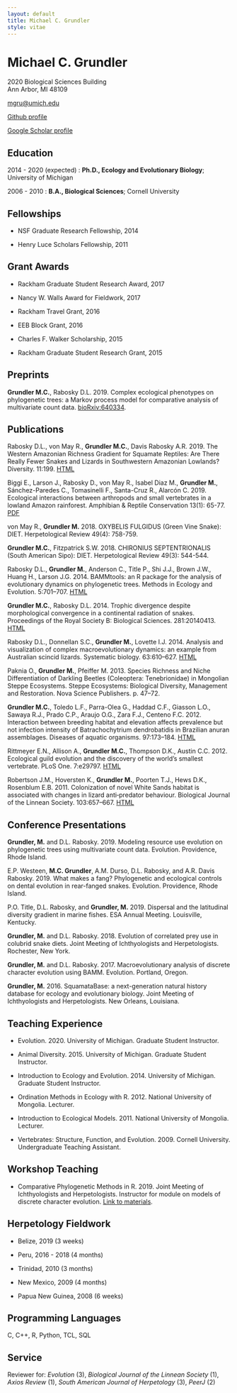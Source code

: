 ```yaml
---
layout: default
title: Michael C. Grundler
style: vitae
---
```


Michael C. Grundler
==================

2020 Biological Sciences Building            
Ann Arbor, MI 48109

mgru@umich.edu

[Github profile](https://github.com/blueraleigh)

[Google Scholar profile](https://scholar.google.com/citations?user=qIUth9QAAAAJ&hl=en)    

Education
---------
2014 - 2020 (expected)
:  **Ph.D., Ecology and Evolutionary Biology**; University of Michigan

2006 - 2010
: **B.A., Biological Sciences**; Cornell University


Fellowships
-----------
- NSF Graduate Research Fellowship, 2014

- Henry Luce Scholars Fellowship, 2011

Grant Awards
------
- Rackham Graduate Student Research Award, 2017 

- Nancy W. Walls Award for Fieldwork, 2017

- Rackham Travel Grant, 2016

- EEB Block Grant, 2016

- Charles F. Walker Scholarship, 2015

- Rackham Graduate Student Research Grant, 2015

Preprints
---------
**Grundler M.C.**, Rabosky D.L. 2019. Complex ecological phenotypes on phylogenetic trees: a Markov process model for comparative analysis of multivariate count data. [bioRxiv:640334](https://www.biorxiv.org/content/10.1101/640334v2).

Publications
------------
Rabosky D.L., von May R., **Grundler M.C.**, Davis Rabosky A.R. 2019. The Western Amazonian Richness Gradient for Squamate Reptiles: Are There Really Fewer Snakes and Lizards in Southwestern Amazonian Lowlands? Diversity. 11:199. [HTML](https://doi.org/10.3390/d11100199)

Biggi E., Larson J., Rabosky D., von May R., Isabel Diaz M., **Grundler M.**, Sánchez-Paredes C., Tomasinelli F., Santa-Cruz R., Alarcón C. 2019. Ecological interactions between arthropods and small vertebrates in a lowland Amazon rainforest. Amphibian & Reptile Conservation 13(1): 65-77. [PDF](http://amphibian-reptile-conservation.org/pdfs/Volume/Vol_13_no_2/ARC_13_2_[General_Section]_304-322_e215.pdf)

von May R., **Grundler M.** 2018. OXYBELIS FULGIDUS (Green Vine Snake): DIET. Herpetological Review 49(4): 758-759.

**Grundler M.C.**, Fitzpatrick S.W. 2018. CHIRONIUS SEPTENTRIONALIS (South American Sipo): DIET. Herpetological Review 49(3): 544-544.

Rabosky D.L., **Grundler M.**, Anderson C., Title P., Shi J.J., Brown J.W., Huang H., Larson J.G. 2014. BAMMtools: an R package for the analysis of evolutionary dynamics on phylogenetic trees. Methods in Ecology and Evolution. 5:701–707. [HTML](https://doi.org/10.1111/2041-210X.12199)

**Grundler M.C.**, Rabosky D.L. 2014. Trophic divergence despite morphological convergence in a continental radiation of snakes. Proceedings of the Royal Society B: Biological Sciences. 281:20140413. [HTML](https://doi.org/10.1098/rspb.2014.0413)

Rabosky D.L., Donnellan S.C., **Grundler M.**, Lovette I.J. 2014. Analysis and visualization of complex macroevolutionary dynamics: an example from Australian scincid lizards. Systematic biology. 63:610–627. [HTML](https://doi.org/10.1093/sysbio/syu025)

Paknia O., **Grundler M.**, Pfeiffer M. 2013. Species Richness and Niche Differentiation of Darkling Beetles (Coleoptera: Tenebrionidae) in Mongolian Steppe Ecosystems. Steppe Ecosystems: Biological Diversity, Management and Restoration. Nova Science Publishers. p. 47–72.

**Grundler M.C.**, Toledo L.F., Parra-Olea G., Haddad C.F., Giasson L.O., Sawaya R.J., Prado C.P., Araujo O.G., Zara F.J., Centeno F.C. 2012. Interaction between breeding habitat and elevation affects prevalence but not infection intensity of Batrachochytrium dendrobatidis in Brazilian anuran assemblages. Diseases of aquatic organisms. 97:173–184. [HTML](https://doi.org/10.3354/dao02413)

Rittmeyer E.N., Allison A., **Grundler M.C.**, Thompson D.K., Austin C.C. 2012. Ecological guild evolution and the discovery of the world’s smallest vertebrate. PLoS One. 7:e29797. [HTML](https://doi.org/10.1371/journal.pone.0029797)

Robertson J.M., Hoversten K., **Grundler M.**, Poorten T.J., Hews D.K., Rosenblum E.B. 2011. Colonization of novel White Sands habitat is associated with changes in lizard anti‐predator behaviour. Biological Journal of the Linnean Society. 103:657–667. [HTML](https://doi.org/10.1111/j.1095-8312.2011.01644.x)


Conference Presentations
------------------------
**Grundler, M.** and D.L. Rabosky. 2019. Modeling resource use evolution on phylogenetic trees using multivariate count data. Evolution. Providence, Rhode Island.

E.P. Westeen, **M.C. Grundler**, A.M. Durso, D.L. Rabosky, and A.R. Davis Rabosky. 2019. What makes a fang? Phylogenetic and ecological controls on dental evolution in rear-fanged snakes. Evolution. Providence, Rhode Island.

P.O. Title, D.L. Rabosky, and **Grundler, M.** 2019. Dispersal and the latitudinal diversity gradient in marine fishes. ESA Annual Meeting. Louisville, Kentucky.

**Grundler, M.** and D.L. Rabosky. 2018. Evolution of correlated prey use in colubrid snake diets. Joint Meeting of Ichthyologists and Herpetologists. Rochester, New York.

**Grundler, M.** and D.L. Rabosky. 2017. Macroevolutionary analysis of discrete character evolution using BAMM. Evolution. Portland, Oregon.

**Grundler, M.** 2016. SquamataBase: a next-generation natural history database for ecology and evolutionary biology. Joint Meeting of Ichthyologists and Herpetologists. New Orleans, Louisiana.


Teaching Experience
-------------------
- Evolution. 2020. University of Michigan. Graduate Student Instructor.

- Animal Diversity. 2015. University of Michigan. Graduate Student Instructor.

- Introduction to Ecology and Evolution. 2014. University of Michigan. Graduate Student Instructor.

- Ordination Methods in Ecology with R. 2012. National University of Mongolia. Lecturer.

- Introduction to Ecological Models. 2011. National University of Mongolia. Lecturer.

- Vertebrates: Structure, Function, and Evolution. 2009. Cornell University. Undergraduate Teaching Assistant.


Workshop Teaching
-------------------
- Comparative Phylogenetic Methods in R. 2019. Joint Meeting of Ichthyologists and Herpetologists. Instructor for module on models of discrete character evolution. [Link to materials](https://github.com/blueraleigh/jmih2019).


Herpetology Fieldwork
---------------------
- Belize, 2019 (3 weeks)

- Peru, 2016 - 2018 (4 months)

- Trinidad, 2010 (3 months)

- New Mexico, 2009 (4 months)

- Papua New Guinea, 2008 (6 weeks)

Programming Languages
---------------------
C, C++, R, Python, TCL, SQL

Service
-------
Reviewer for: _Evolution_ (3), _Biological Journal of the Linnean Society_ (1), _Axios Review_ (1), _South American Journal of Herpetology_ (3), _PeerJ_ (2)


